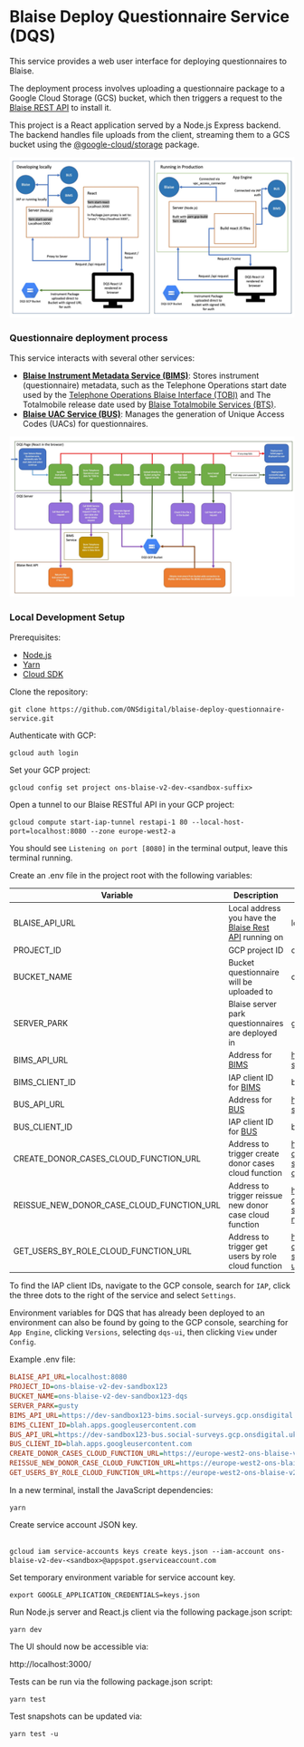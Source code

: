 # Blaise Deploy Questionnaire Service (DQS)

This service provides a web user interface for deploying questionnaires to Blaise.

The deployment process involves uploading a questionnaire package to a Google Cloud Storage (GCS) bucket, which then triggers a request to the [Blaise REST API](https://github.com/ONSdigital/blaise-api-rest) to install it.

This project is a React application served by a Node.js Express backend. The backend handles file uploads from the client, streaming them to a GCS bucket using the [@google-cloud/storage](https://www.npmjs.com/package/@google-cloud/storage) package.

![](.github/DQS_Architecture_Diagram.jpg)

### Questionnaire deployment process

This service interacts with several other services:

-   **[Blaise Instrument Metadata Service (BIMS)](https://github.com/ONSdigital/blaise-instrument-metadata-service)**: Stores instrument (questionnaire) metadata, such as the Telephone Operations start date used by the [Telephone Operations Blaise Interface (TOBI)](https://github.com/ONSdigital/telephone-operations-blaise-interface) and The Totalmobile release date used by [Blaise Totalmobile Services (BTS)](https://github.com/ONSdigital/blaise-totalmobile-services).
-   **[Blaise UAC Service (BUS)](https://github.com/ONSdigital/blaise-uac-service)**: Manages the generation of Unique Access Codes (UACs) for questionnaires.

![](.github/DQS_upload_process_Diagram.jpg)

### Local Development Setup

Prerequisites:

- [Node.js](https://nodejs.org/)
- [Yarn](https://yarnpkg.com/)
- [Cloud SDK](https://cloud.google.com/sdk/)

Clone the repository:

```shell
git clone https://github.com/ONSdigital/blaise-deploy-questionnaire-service.git
```

Authenticate with GCP:

```shell
gcloud auth login
```

Set your GCP project:

```shell
gcloud config set project ons-blaise-v2-dev-<sandbox-suffix>
```

Open a tunnel to our Blaise RESTful API in your GCP project:

```shell
gcloud compute start-iap-tunnel restapi-1 80 --local-host-port=localhost:8080 --zone europe-west2-a
```

You should see `Listening on port [8080]` in the terminal output, leave this terminal running.

Create an .env file in the project root with the following variables:

| Variable | Description | Example |
| - | - | - |
| BLAISE_API_URL | Local address you have the [Blaise Rest API](https://github.com/ONSdigital/blaise-api-rest) running on | localhost:8080 |
| PROJECT_ID | GCP project ID | ons-blaise-dev-sandbox123 |
| BUCKET_NAME | Bucket questionnaire will be uploaded to | ons-blaise-dev-sandbox123-dqs |
| SERVER_PARK | Blaise server park questionnaires are deployed in | gusty |
| BIMS_API_URL | Address for [BIMS](https://github.com/ONSdigital/blaise-instrument-metadata-service) | https://dev-sandbox123-bims.social-surveys.gcp.onsdigital.uk |
| BIMS_CLIENT_ID | IAP client ID for [BIMS](https://github.com/ONSdigital/blaise-instrument-metadata-service) | blah.apps.googleusercontent.com |
| BUS_API_URL | Address for [BUS](https://github.com/ONSdigital/blaise-uac-service) | https://dev-sandbox123-bus.social-surveys.gcp.onsdigital.uk |
| BUS_CLIENT_ID | IAP client ID for [BUS](https://github.com/ONSdigital/blaise-uac-service)| blah.apps.googleusercontent.com |
| CREATE_DONOR_CASES_CLOUD_FUNCTION_URL | Address to trigger create donor cases cloud function | https://europe-west2-ons-blaise-v2-dev-sandbox123.cloudfunctions.net/create-donor-cases |
| REISSUE_NEW_DONOR_CASE_CLOUD_FUNCTION_URL | Address to trigger reissue new donor case cloud function | https://europe-west2-ons-blaise-v2-dev-sandbox123.cloudfunctions.net/reissue-new-donor-case |
| GET_USERS_BY_ROLE_CLOUD_FUNCTION_URL | Address to trigger get users by role cloud function | https://europe-west2-ons-blaise-v2-dev-sandbox123.cloudfunctions.net/get-users-by-role |

To find the IAP client IDs, navigate to the GCP console, search for `IAP`, click the three dots to the right of the service and select `Settings`.

Environment variables for DQS that has already been deployed to an environment can also be found by going to the GCP console, searching for `App Engine`, clicking `Versions`, selecting `dqs-ui`, then clicking `View` under `Config`.

Example .env file:

```ini 
BLAISE_API_URL=localhost:8080
PROJECT_ID=ons-blaise-v2-dev-sandbox123
BUCKET_NAME=ons-blaise-v2-dev-sandbox123-dqs
SERVER_PARK=gusty
BIMS_API_URL=https://dev-sandbox123-bims.social-surveys.gcp.onsdigital.uk
BIMS_CLIENT_ID=blah.apps.googleusercontent.com
BUS_API_URL=https://dev-sandbox123-bus.social-surveys.gcp.onsdigital.uk
BUS_CLIENT_ID=blah.apps.googleusercontent.com
CREATE_DONOR_CASES_CLOUD_FUNCTION_URL=https://europe-west2-ons-blaise-v2-dev-sandbox123.cloudfunctions.net/create-donor-cases
REISSUE_NEW_DONOR_CASE_CLOUD_FUNCTION_URL=https://europe-west2-ons-blaise-v2-dev-sandbox123.cloudfunctions.net/reissue-new-donor-case
GET_USERS_BY_ROLE_CLOUD_FUNCTION_URL=https://europe-west2-ons-blaise-v2-dev-sandbox123.cloudfunctions.net/get-users-by-role
```

In a new terminal, install the JavaScript dependencies:

```shell
yarn
```

Create service account JSON key.

```shell

gcloud iam service-accounts keys create keys.json --iam-account ons-blaise-v2-dev-<sandbox>@appspot.gserviceaccount.com
```

Set temporary environment variable for service account key.

```shell
export GOOGLE_APPLICATION_CREDENTIALS=keys.json
```

Run Node.js server and React.js client via the following package.json script:

```shell script
yarn dev
```

The UI should now be accessible via:

http://localhost:3000/

Tests can be run via the following package.json script:

```shell script
yarn test
```

Test snapshots can be updated via:

```shell script
yarn test -u
```
